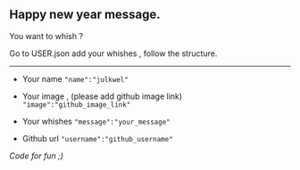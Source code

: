 ## Happy new year message.

You want to whish ?

Go to USER.json add your whishes , follow the structure.
___
- Your name ```"name":"julkwel"```

- Your image , (please add github image link) ```"image":"github_image_link"```

- Your whishes ```"message":"your_message"```

- Github url ```"username":"github_username"```

*Code for fun ;)* 
